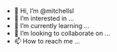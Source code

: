 - 👋 Hi, I’m @mitchellsl
- 👀 I’m interested in ...
- 🌱 I’m currently learning ...
- 💞️ I’m looking to collaborate on ...
- 📫 How to reach me ...

<!---
mitchellsl/mitchellsl is a ✨ special ✨ repository because its `README.md` (this file) appears on your GitHub profile.
You can click the Preview link to take a look at your changes.
--->
